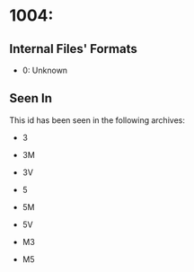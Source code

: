 # 1004: 

## Internal Files' Formats
- 0: Unknown

## Seen In

This id has been seen in the following archives:  

- 3  

- 3M  

- 3V  

- 5  

- 5M  

- 5V  

- M3  

- M5  
